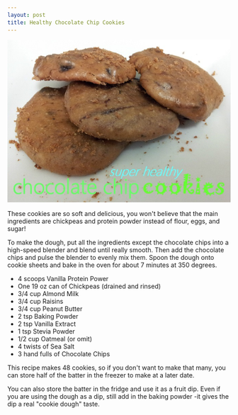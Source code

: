 ```yaml
---
layout: post
title: Healthy Chocolate Chip Cookies  
---
```


![Healthy Chocolate Chip Cookies](/images/healthy_chocolate_chip_cookies.jpg)

These cookies are so soft and delicious, you won't believe that the main ingredients are chickpeas and protein powder instead of flour, eggs, and sugar! 

To make the dough, put all the ingredients except the chocolate chips into a high-speed blender and blend until really smooth. Then add the chocolate chips and pulse the blender to evenly mix them. Spoon the dough onto cookie sheets and bake in the oven for about 7 minutes at 350 degrees. 

- 4 scoops Vanilla Protein Power
- One 19 oz can of Chickpeas (drained and rinsed)
- 3/4 cup Almond Milk
- 3/4 cup Raisins
- 3/4 cup Peanut Butter 
- 2 tsp Baking Powder 
- 2 tsp Vanilla Extract  
- 1 tsp Stevia Powder
- 1/2 cup Oatmeal (or omit) 
- 4 twists of Sea Salt 
- 3 hand fulls of Chocolate Chips 

This recipe makes 48 cookies, so if you don't want to make that many, you can store half of the batter in the freezer to make at a later date.

You can also store the batter in the fridge and use it as a fruit dip. Even if you are using the dough as a dip, still add in the baking powder -it gives the dip a real "cookie dough" taste. 


  
